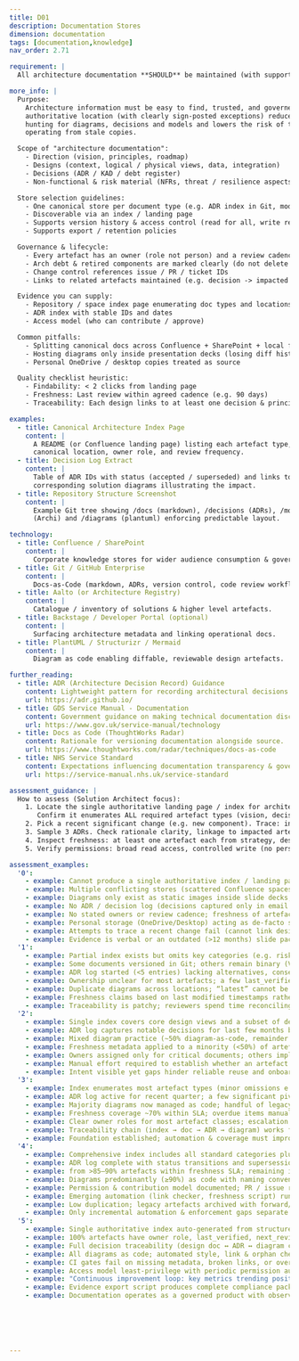 ```yaml
---
title: D01
description: Documentation Stores
dimension: documentation
tags: [documentation,knowledge]
nav_order: 2.71

requirement: |
  All architecture documentation **SHOULD** be maintained (with supporting processes and change control) within the appropriate NHS England knowledge store(s) e.g. Aalto, SharePoint, Confluence.

more_info: |
  Purpose:
    Architecture information must be easy to find, trusted, and governed. A single
    authoritative location (with clearly sign‑posted exceptions) reduces time lost
    hunting for diagrams, decisions and models and lowers the risk of teams
    operating from stale copies.

  Scope of "architecture documentation":
    - Direction (vision, principles, roadmap)
    - Designs (context, logical / physical views, data, integration)
    - Decisions (ADR / KAD / debt register)
    - Non‑functional & risk material (NFRs, threat / resilience aspects)

  Store selection guidelines:
    - One canonical store per document type (e.g. ADR index in Git, models in Archi repo)
    - Discoverable via an index / landing page
    - Supports version history & access control (read for all, write restricted)
    - Supports export / retention policies

  Governance & lifecycle:
    - Every artefact has an owner (role not person) and a review cadence
    - Arch debt & retired components are marked clearly (do not delete context)
    - Change control references issue / PR / ticket IDs
    - Links to related artefacts maintained (e.g. decision -> impacted diagram)

  Evidence you can supply:
    - Repository / space index page enumerating doc types and locations
    - ADR index with stable IDs and dates
    - Access model (who can contribute / approve)

  Common pitfalls:
    - Splitting canonical docs across Confluence + SharePoint + local folders
    - Hosting diagrams only inside presentation decks (losing diff history)
    - Personal OneDrive / desktop copies treated as source

  Quality checklist heuristic:
    - Findability: < 2 clicks from landing page
    - Freshness: Last review within agreed cadence (e.g. 90 days)
    - Traceability: Each design links to at least one decision & principle

examples:
  - title: Canonical Architecture Index Page
    content: |
      A README (or Confluence landing page) listing each artefact type, the
      canonical location, owner role, and review frequency.
  - title: Decision Log Extract
    content: |
      Table of ADR IDs with status (accepted / superseded) and links to the
      corresponding solution diagrams illustrating the impact.
  - title: Repository Structure Screenshot
    content: |
      Example Git tree showing /docs (markdown), /decisions (ADRs), /models
      (Archi) and /diagrams (plantuml) enforcing predictable layout.

technology:
  - title: Confluence / SharePoint
    content: |
      Corporate knowledge stores for wider audience consumption & governance packs.
  - title: Git / GitHub Enterprise
    content: |
      Docs‑as‑Code (markdown, ADRs, version control, code review workflow).
  - title: Aalto (or Architecture Registry)
    content: |
      Catalogue / inventory of solutions & higher level artefacts.
  - title: Backstage / Developer Portal (optional)
    content: |
      Surfacing architecture metadata and linking operational docs.
  - title: PlantUML / Structurizr / Mermaid
    content: |
      Diagram as code enabling diffable, reviewable design artefacts.

further_reading:
  - title: ADR (Architecture Decision Record) Guidance
    content: Lightweight pattern for recording architectural decisions.
    url: https://adr.github.io/
  - title: GDS Service Manual - Documentation
    content: Government guidance on making technical documentation discoverable.
    url: https://www.gov.uk/service-manual/technology
  - title: Docs as Code (ThoughtWorks Radar)
    content: Rationale for versioning documentation alongside source.
    url: https://www.thoughtworks.com/radar/techniques/docs-as-code
  - title: NHS Service Standard
    content: Expectations influencing documentation transparency & governance.
    url: https://service-manual.nhs.uk/service-standard

assessment_guidance: |
  How to assess (Solution Architect focus):
    1. Locate the single authoritative landing page / index for architecture docs.
       Confirm it enumerates ALL required artefact types (vision, decisions, models etc.) or states why absent.
    2. Pick a recent significant change (e.g. new component). Trace: index → design doc → ADR → relevant diagram commit. If any hop fails, note gap.
    3. Sample 3 ADRs. Check rationale clarity, linkage to impacted artefacts and status accuracy.
    4. Inspect freshness: at least one artefact each from strategy, design, decision & risk should show a last_verified date within agreed cadence.
    5. Verify permissions: broad read access, controlled write (no personal silos). Spot-check for shadow copies (old Confluence space / slide deck).

assessment_examples:
  '0':
    - example: Cannot produce a single authoritative index / landing page.
    - example: Multiple conflicting stores (scattered Confluence spaces, ad‑hoc SharePoint folders, local PPT decks).
    - example: Diagrams only exist as static images inside slide decks; no diagram source files (PlantUML / Structurizr) available.
    - example: No ADR / decision log (decisions captured only in email or meeting minutes).
    - example: No stated owners or review cadence; freshness of artefacts unknowable.
    - example: Personal storage (OneDrive/Desktop) acting as de‑facto source of truth.
    - example: Attempts to trace a recent change fail (cannot link design → decision → diagram).
    - example: Evidence is verbal or an outdated (>12 months) slide pack with obsolete component names.
  '1':
    - example: Partial index exists but omits key categories (e.g. risk register, NFR set, roadmap, data models).
    - example: Some documents versioned in Git; others remain binary (Visio / PPT) with no meaningful history.
    - example: ADR log started (<5 entries) lacking alternatives, consequences, or status field (accepted / superseded).
    - example: Ownership unclear for most artefacts; a few last_verified fields appear sporadically.
    - example: Duplicate diagrams across locations; “latest” cannot be determined confidently.
    - example: Freshness claims based on last modified timestamps rather than explicit verification.
    - example: Traceability is patchy; reviewers spend time reconciling duplicates.
  '2':
    - example: Single index covers core design views and a subset of decisions; strategy / risk / NFR artefacts still missing or linked to outdated spaces.
    - example: ADR log captures notable decisions for last few months but supersession chains and rationale depth inconsistent.
    - example: Mixed diagram practice (~50% diagram‑as‑code, remainder static images without lineage).
    - example: Freshness metadata applied to a minority (<50%) of artefacts; several clearly beyond cadence threshold.
    - example: Owners assigned only for critical documents; others implicitly owned.
    - example: Manual effort required to establish whether an artefact is current.
    - example: Intent visible yet gaps hinder reliable reuse and onboarding.
  '3':
    - example: Index enumerates most artefact types (minor omissions e.g. resilience view or debt register linkage) with working hyperlinks.
    - example: ADR log active for recent quarter; a few significant pivots not yet documented (tracked in backlog).
    - example: Majority diagrams now managed as code; handful of legacy binaries awaiting migration plan.
    - example: Freshness coverage ~70% within SLA; overdue items manually flagged (spreadsheet or ad‑hoc script; not CI‑enforced).
    - example: Clear owner roles for most artefact classes; escalation handling informal.
    - example: Traceability chain (index → doc → ADR → diagram) works for common flows; occasional dead links occur.
    - example: Foundation established; automation & coverage must improve for higher scores.
  '4':
    - example: Comprehensive index includes all standard categories plus intentionally absent notes (with rationale) to prevent ambiguity.
    - example: ADR log complete with status transitions and supersession chains; pending ADR backlog short & tracked.
    - example: from >85–90% artefacts within freshness SLA; remaining items have explicit remediation tickets or scheduled reviews.
    - example: Diagrams predominantly (≥90%) as code with naming conventions & lint / review checks applied.
    - example: Permission & contribution model documented; PR / issue references provide change audit trail.
    - example: Emerging automation (link checker, freshness script) runs on schedule; warnings surfaced in dashboard (not yet gating merges).
    - example: Low duplication; legacy artefacts archived with forward/back links.
    - example: Only incremental automation & enforcement gaps separate from score 5.
  '5':
    - example: Single authoritative index auto‑generated from structured metadata (no manual drift) covering all artefact classes and cross‑links.
    - example: 100% artefacts have owner role, last_verified, next_review_due; real‑time dashboard shows findability, freshness & decision coverage metrics.
    - example: Full decision traceability (design doc ↔ ADR ↔ diagram commit ↔ principle/objective) validated by CI.
    - example: All diagrams as code; automated style, link & orphan checks; zero duplicate/orphaned artefacts in latest run.
    - example: CI gates fail on missing metadata, broken links, or overdue freshness; issues auto‑raised tagging the responsible owner role.
    - example: Access model least‑privilege with periodic permission audit evidence linked from index.
    - example: "Continuous improvement loop: key metrics trending positively quarter‑on‑quarter; improvement actions tracked to closure."
    - example: Evidence export script produces complete compliance pack (index, metrics, traceability samples) in minutes.
    - example: Documentation operates as a governed product with observable quality signals.






---
```

